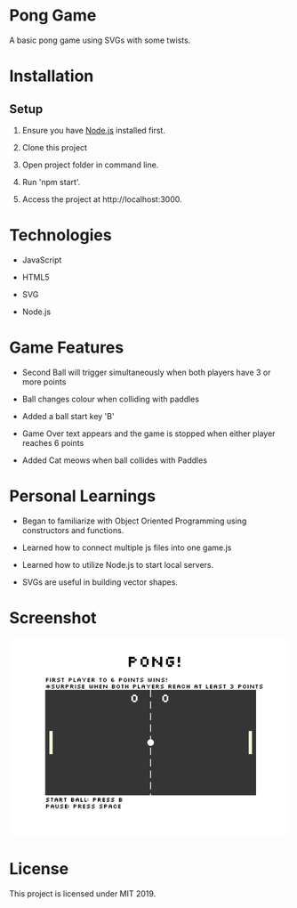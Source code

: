 # Pong Game

A basic pong game using SVGs with some twists.

# Installation

## Setup

1. Ensure you have [Node.js](https://nodejs.org/en/) installed first.

2. Clone this project

3. Open project folder in command line. 

4. Run 'npm start'.

5. Access the project at http://localhost:3000.

# Technologies

* JavaScript

* HTML5

* SVG

* Node.js

# Game Features

* Second Ball will trigger simultaneously when both players have 3 or more points

* Ball changes colour when colliding with paddles

* Added a ball start key 'B'

* Game Over text appears and the game is stopped when either player reaches 6 points

* Added Cat meows when ball collides with Paddles

# Personal Learnings

* Began to familiarize with Object Oriented Programming using constructors and functions.

* Learned how to connect multiple js files into one game.js

* Learned how to utilize Node.js to start local servers.

* SVGs are useful in building vector shapes.


# Screenshot

<img src='image/screenshot.png'> 

# License

This project is licensed under MIT 2019.